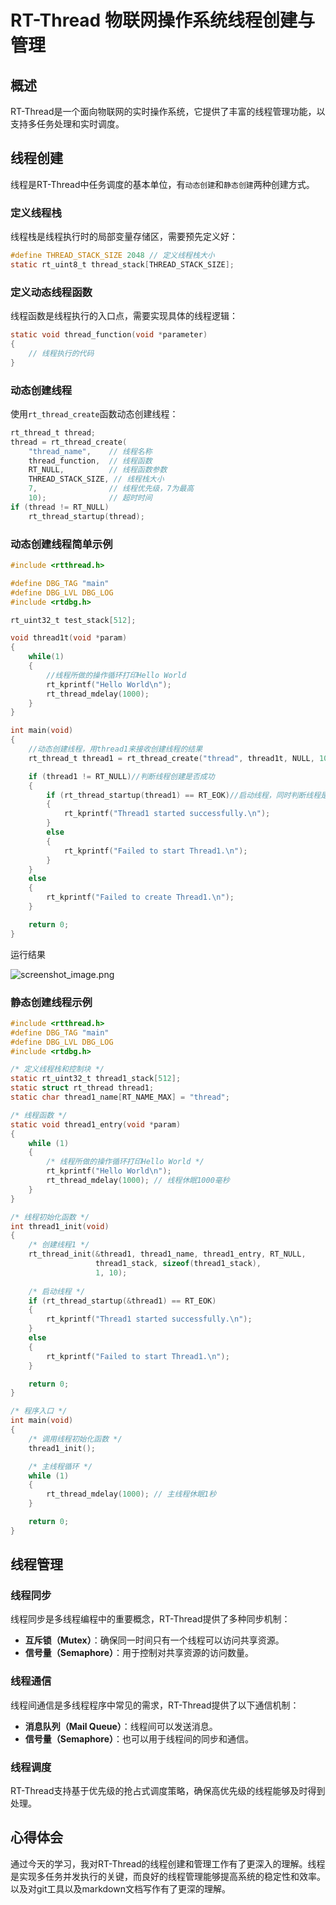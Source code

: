 # RT-Thread 物联网操作系统线程创建与管理

## 概述

RT-Thread是一个面向物联网的实时操作系统，它提供了丰富的线程管理功能，以支持多任务处理和实时调度。

## 线程创建

线程是RT-Thread中任务调度的基本单位，有`动态创建`和`静态创建`两种创建方式。

### 定义线程栈
线程栈是线程执行时的局部变量存储区，需要预先定义好：
```c
#define THREAD_STACK_SIZE 2048 // 定义线程栈大小
static rt_uint8_t thread_stack[THREAD_STACK_SIZE];
```

### 定义动态线程函数

线程函数是线程执行的入口点，需要实现具体的线程逻辑：

```c
static void thread_function(void *parameter)
{
    // 线程执行的代码
}
```

### 动态创建线程

使用`rt_thread_create`函数动态创建线程：

```c
rt_thread_t thread;
thread = rt_thread_create(
    "thread_name",    // 线程名称
    thread_function,  // 线程函数
    RT_NULL,          // 线程函数参数
    THREAD_STACK_SIZE, // 线程栈大小
    7,                // 线程优先级，7为最高
    10);              // 超时时间
if (thread != RT_NULL)
    rt_thread_startup(thread);
```
### 动态创建线程简单示例

```c
#include <rtthread.h>

#define DBG_TAG "main"
#define DBG_LVL DBG_LOG
#include <rtdbg.h>

rt_uint32_t test_stack[512];

void thread1t(void *param)
{
    while(1)
    {
		//线程所做的操作循环打印Hello World
        rt_kprintf("Hello World\n");
        rt_thread_mdelay(1000);
    }
}

int main(void)
{
	//动态创建线程，用thread1来接收创建线程的结果
    rt_thread_t thread1 = rt_thread_create("thread", thread1t, NULL, 1000, 1, 10);

    if (thread1 != RT_NULL)//判断线程创建是否成功
    {
        if (rt_thread_startup(thread1) == RT_EOK)//启动线程，同时判断线程是否成功启动
        {
            rt_kprintf("Thread1 started successfully.\n");
        }
        else
        {
            rt_kprintf("Failed to start Thread1.\n");
        }
    }
    else
    {
        rt_kprintf("Failed to create Thread1.\n");
    }

    return 0;
}

```

运行结果

![screenshot_image.png](https://oss-club.rt-thread.org/uploads/20240723/4af9bde339d5464991a91342518f64f9.png)

### 静态创建线程示例
```c
#include <rtthread.h>
#define DBG_TAG "main"
#define DBG_LVL DBG_LOG
#include <rtdbg.h>

/* 定义线程栈和控制块 */
static rt_uint32_t thread1_stack[512];
static struct rt_thread thread1;
static char thread1_name[RT_NAME_MAX] = "thread";

/* 线程函数 */
static void thread1_entry(void *param)
{
    while (1)
    {
        /* 线程所做的操作循环打印Hello World */
        rt_kprintf("Hello World\n");
        rt_thread_mdelay(1000); // 线程休眠1000毫秒
    }
}

/* 线程初始化函数 */
int thread1_init(void)
{
    /* 创建线程1 */
    rt_thread_init(&thread1, thread1_name, thread1_entry, RT_NULL,
                   thread1_stack, sizeof(thread1_stack),
                   1, 10);
    
    /* 启动线程 */
    if (rt_thread_startup(&thread1) == RT_EOK)
    {
        rt_kprintf("Thread1 started successfully.\n");
    }
    else
    {
        rt_kprintf("Failed to start Thread1.\n");
    }

    return 0;
}

/* 程序入口 */
int main(void)
{
    /* 调用线程初始化函数 */
    thread1_init();

    /* 主线程循环 */
    while (1)
    {
        rt_thread_mdelay(1000); // 主线程休眠1秒
    }

    return 0;
}
```

## 线程管理

### 线程同步

线程同步是多线程编程中的重要概念，RT-Thread提供了多种同步机制：

- **互斥锁（Mutex）**：确保同一时间只有一个线程可以访问共享资源。
- **信号量（Semaphore）**：用于控制对共享资源的访问数量。

### 线程通信

线程间通信是多线程程序中常见的需求，RT-Thread提供了以下通信机制：

- **消息队列（Mail Queue）**：线程间可以发送消息。
- **信号量（Semaphore）**：也可以用于线程间的同步和通信。

### 线程调度

RT-Thread支持基于优先级的抢占式调度策略，确保高优先级的线程能够及时得到处理。


## 心得体会

通过今天的学习，我对RT-Thread的线程创建和管理工作有了更深入的理解。线程是实现多任务并发执行的关键，而良好的线程管理能够提高系统的稳定性和效率。以及对git工具以及markdown文档写作有了更深的理解。

